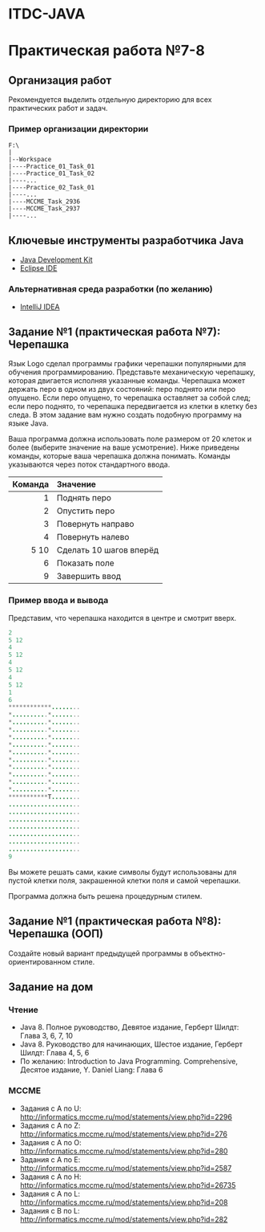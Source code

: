 # ITDC-JAVA
Практическая работа №7-8
========================

## Организация работ

Рекомендуется выделить отдельную директорию для всех практических работ и задач.

### Пример организации директории

```
F:\
|
|--Workspace
|----Practice_01_Task_01
|----Practice_01_Task_02
|----...
|----Practice_02_Task_01
|----...
|----MCCME_Task_2936
|----MCCME_Task_2937
|----...
```

## Ключевые инструменты разработчика Java

* [Java Development Kit](http://www.oracle.com/technetwork/java/javase/downloads/jdk8-downloads-2133151.html)
* [Eclipse IDE](https://eclipse.org/downloads/packages/eclipse-ide-java-developers/oxygenr)

### Альтернативная среда разработки (по желанию)

* [IntelliJ IDEA](https://www.jetbrains.com/idea)

## Задание №1 (практическая работа №7): Черепашка

Язык Logo сделал программы графики черепашки популярными для обучения
программированию. Представьте механическую черепашку, которая двигается исполняя
указанные команды. Черепашка может держать перо в одном из двух состояний: перо
поднято или перо опущено. Если перо опущено, то черепашка оставляет за собой
след; если перо поднято, то черепашка передвигается из клетки в клетку без
следа. В этом задание вам нужно создать подобную программу на языке Java.

Ваша программа должна использовать поле размером от 20 клеток и более (выберите
значение на ваше усмотрение). Ниже приведены команды, которые ваша черепашка
должна понимать. Команды указываются через поток стандартного ввода.

| Команда  | Значение                |
| -------: | :-----------------------|
| 1        | Поднять перо            |
| 2        | Опустить перо           |
| 3        | Повернуть направо       |
| 4        | Повернуть налево        |
| 5 10     | Сделать 10 шагов вперёд |
| 6        | Показать поле           |
| 9        | Завершить ввод          |

### Пример ввода и вывода

Представим, что черепашка находится в центре и смотрит вверх.

```java
2
5 12
4
5 12
4
5 12
4
5 12
1
6
************........
*..........*........
*..........*........
*..........*........
*..........*........
*..........*........
*..........*........
*..........*........
*..........*........
*..........*........
*..........*........
*..........*........
***********T........
....................
....................
....................
....................
....................
....................
....................
9
```

Вы можете решать сами, какие символы будут использованы для пустой клетки поля,
закрашенной клетки поля и самой черепашки.

Программа должна быть решена процедурным стилем.

## Задание №1 (практическая работа №8): Черепашка (ООП)

Создайте новый вариант предыдущей программы в объектно-ориентированном стиле.

## Задание на дом

### Чтение

* Java 8. Полное руководство, Девятое издание, Герберт Шилдт: Глава 3, 6, 7, 10
* Java 8. Руководство для начинающих, Шестое издание, Герберт Шилдт: Глава 4, 5, 6
* По желанию: Introduction to Java Programming. Comprehensive, Десятое издание, Y. Daniel Liang: Глава 6

### MCCME

* Задания с A по U: http://informatics.mccme.ru/mod/statements/view.php?id=2296
* Задания с A по Z: http://informatics.mccme.ru/mod/statements/view.php?id=276
* Задания с A по O: http://informatics.mccme.ru/mod/statements/view.php?id=280
* Задания с A по E: http://informatics.mccme.ru/mod/statements/view.php?id=2587
* Задания с A по H: http://informatics.mccme.ru/mod/statements/view.php?id=26735
* Задания с A по L: http://informatics.mccme.ru/mod/statements/view.php?id=208
* Задания с B по L: http://informatics.mccme.ru/mod/statements/view.php?id=282

